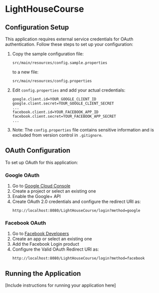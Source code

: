 # LightHouseCourse

## Configuration Setup

This application requires external service credentials for OAuth authentication. Follow these steps to set up your configuration:

1. Copy the sample configuration file:
   ```
   src/main/resources/config.sample.properties
   ```
   
   to a new file:
   ```
   src/main/resources/config.properties
   ```

2. Edit `config.properties` and add your actual credentials:
   ```
   google.client.id=YOUR_GOOGLE_CLIENT_ID
   google.client.secret=YOUR_GOOGLE_CLIENT_SECRET
   ...
   facebook.client.id=YOUR_FACEBOOK_APP_ID
   facebook.client.secret=YOUR_FACEBOOK_APP_SECRET
   ...
   ```

3. Note: The `config.properties` file contains sensitive information and is excluded from version control in `.gitignore`.

## OAuth Configuration

To set up OAuth for this application:

### Google OAuth
1. Go to [Google Cloud Console](https://console.cloud.google.com/)
2. Create a project or select an existing one
3. Enable the Google+ API
4. Create OAuth 2.0 credentials and configure the redirect URI as:
   ```
   http://localhost:8080/LightHouseCourse/login?method=google
   ```

### Facebook OAuth
1. Go to [Facebook Developers](https://developers.facebook.com/)
2. Create an app or select an existing one
3. Add the Facebook Login product
4. Configure the Valid OAuth Redirect URI as:
   ```
   http://localhost:8080/LightHouseCourse/login?method=facebook
   ```

## Running the Application

[Include instructions for running your application here] 